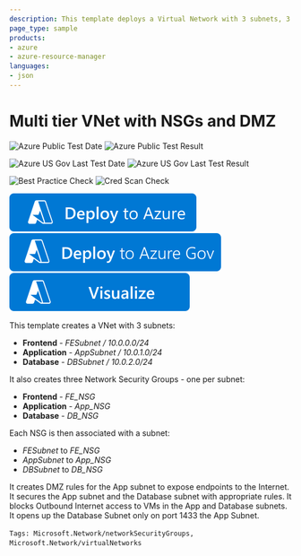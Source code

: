 ```yaml
---
description: This template deploys a Virtual Network with 3 subnets, 3 Network Security Groups and appropriate security rules to make the FrontEnd subnet a DMZ
page_type: sample
products:
- azure
- azure-resource-manager
languages:
- json
---
```

# Multi tier VNet with NSGs and DMZ

![Azure Public Test Date](https://azurequickstartsservice.blob.core.windows.net/badges/quickstarts/microsoft.network/nsg-dmz-in-vnet/PublicLastTestDate.svg)
![Azure Public Test Result](https://azurequickstartsservice.blob.core.windows.net/badges/quickstarts/microsoft.network/nsg-dmz-in-vnet/PublicDeployment.svg)

![Azure US Gov Last Test Date](https://azurequickstartsservice.blob.core.windows.net/badges/quickstarts/microsoft.network/nsg-dmz-in-vnet/FairfaxLastTestDate.svg)
![Azure US Gov Last Test Result](https://azurequickstartsservice.blob.core.windows.net/badges/quickstarts/microsoft.network/nsg-dmz-in-vnet/FairfaxDeployment.svg)

![Best Practice Check](https://azurequickstartsservice.blob.core.windows.net/badges/quickstarts/microsoft.network/nsg-dmz-in-vnet/BestPracticeResult.svg)
![Cred Scan Check](https://azurequickstartsservice.blob.core.windows.net/badges/quickstarts/microsoft.network/nsg-dmz-in-vnet/CredScanResult.svg)

[![Deploy To Azure](https://raw.githubusercontent.com/Azure/azure-quickstart-templates/master/1-CONTRIBUTION-GUIDE/images/deploytoazure.svg?sanitize=true)](https://portal.azure.com/#create/Microsoft.Template/uri/https%3A%2F%2Fraw.githubusercontent.com%2FAzure%2Fazure-quickstart-templates%2Fmaster%2Fquickstarts%2Fmicrosoft.network%2Fnsg-dmz-in-vnet%2Fazuredeploy.json)
[![Deploy To Azure US Gov](https://raw.githubusercontent.com/Azure/azure-quickstart-templates/master/1-CONTRIBUTION-GUIDE/images/deploytoazuregov.svg?sanitize=true)](https://portal.azure.us/#create/Microsoft.Template/uri/https%3A%2F%2Fraw.githubusercontent.com%2FAzure%2Fazure-quickstart-templates%2Fmaster%2Fquickstarts%2Fmicrosoft.network%2Fnsg-dmz-in-vnet%2Fazuredeploy.json)
[![Visualize](https://raw.githubusercontent.com/Azure/azure-quickstart-templates/master/1-CONTRIBUTION-GUIDE/images/visualizebutton.svg?sanitize=true)](http://armviz.io/#/?load=https%3A%2F%2Fraw.githubusercontent.com%2FAzure%2Fazure-quickstart-templates%2Fmaster%2Fquickstarts%2Fmicrosoft.network%2Fnsg-dmz-in-vnet%2Fazuredeploy.json)

This template creates a VNet with 3 subnets:

* **Frontend** - _FESubnet / 10.0.0.0/24_
* **Application** - _AppSubnet / 10.0.1.0/24_
* **Database** - _DBSubnet / 10.0.2.0/24_

It also creates three Network Security Groups - one per subnet:

* **Frontend** - _FE_NSG_
* **Application** - _App_NSG_
* **Database** - _DB_NSG_

Each NSG is then associated with a subnet:

* _FESubnet_ to _FE_NSG_
* _AppSubnet_ to _App_NSG_
* _DBSubnet_ to _DB_NSG_

It creates DMZ rules for the App subnet to expose endpoints to the Internet. It secures the App subnet and the Database subnet with appropriate rules. It blocks Outbound Internet access to VMs in the App and Database subnets. It opens up the Database Subnet only on port 1433 the App Subnet.

`Tags: Microsoft.Network/networkSecurityGroups, Microsoft.Network/virtualNetworks`
